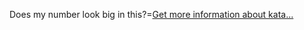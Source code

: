 Does my number look big in this?=[Get more information about kata...](/kata/5287e858c6b5a9678200083c)